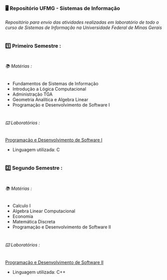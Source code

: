 ### 🖥️ Repositório UFMG - Sistemas de Informação

###### Repositório para envio das atividades realizadas em laboratório de todo o curso de Sistemas de Informação na Universidade Federal de Minas Gerais
#

### 1️⃣ Primeiro Semestre :
#
  ###### 📚  Matérias : 
  - Fundamentos de Sistemas de Informação
  - Introdução a Lógica Computacional
  - Administração TGA
  - Geometria Analítica e Algebra Linear
  - Programação e Desenvolvimento de Software I
 #   
  ###### ⌨️ Laboratórios :
   [Programação e Desenvolvimento de Software I](https://github.com/GustavoJVvieira/UFMG/tree/main/Programacao_Desenvolvimento_Software_I) <br>
  - Linguagem utilizada: C
#  

### 2️⃣ Segundo Semestre :
#
  ###### 📚  Matérias : 
  - Calculo I
  - Algebra Linear Computacional
  - Economia
  - Matemática Discreta
  - Programação e Desenvolvimento de Software II
 #   
  ###### ⌨️ Laboratórios :
   [Programação e Desenvolvimento de Software II](https://github.com/GustavoJVvieira/UFMG/tree/main/Programacao_Desenvolvimento_Software_II) <br>
  - Linguagem utilizada: C++
#  
